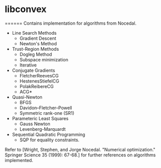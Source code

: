 # libconvex
======
Contains implementation for algorithms from Nocedal.

* Line Search Methods
  * Gradient Descent
  * Newton's Method
* Trust-Region Methods
  * Dogleg Method
  * Subspace minimization
  * Iterative
* Conjugate Gradients
  * FletcherReevesCG
  * HestenesStiefelCG
  * PolakReibereCG
  * ACG*
* Quasi-Newton
  * BFGS
  * Davidon–Fletcher–Powell
  * Symmetric rank-one (SR1)
* Parameteric Least Squares
  * Gauss Newton
  * Levenberg-Marquardt
* Sequential Quadratic Programming
  * SQP for equality constraints.


Refer to [Wright, Stephen, and Jorge Nocedal. "Numerical optimization." Springer Science 35 (1999): 67-68.] for further references on algorithms implemented.

